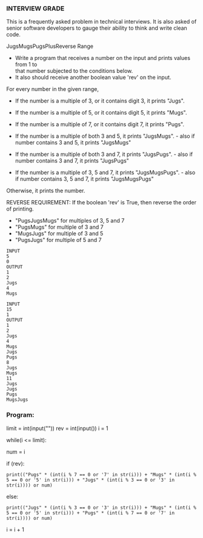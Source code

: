 ### INTERVIEW GRADE
This is a frequently asked problem in technical interviews. It is also asked of 
senior software developers to gauge their ability to think and write clean code. 


JugsMugsPugsPlusReverse Range
- Write a program that receives a number on the input and prints values from 1 to   
that number subjected to the conditions below. 
- It also should receive another boolean value 'rev' on the input. 

For every number in the given range, 
  - If the number is a multiple of 3, or it contains digit 3, it prints "Jugs". 
  - If the number is a multiple of 5, or it contains digit 5, it prints "Mugs".
  - If the number is a multiple of 7, or it contains digit 7, it prints "Pugs".

  - If the number is a multiple of both 3 and 5, it prints "JugsMugs".
        - also if number contains 3 and 5, it prints "JugsMugs"
  - If the number is a multiple of both 3 and 7, it prints "JugsPugs".
        - also if number contains 3 and 7, it prints "JugsPugs"
  - If the number is a multiple of 3, 5 and 7, it prints "JugsMugsPugs".
        - also if number contains 3, 5 and 7, it prints "JugsMugsPugs"

Otherwise, it prints the number.

REVERSE REQUIREMENT:
If the boolean 'rev' is True, then reverse the order of printing. 
   - "PugsJugsMugs" for multiples of 3, 5 and 7
   - "PugsMugs" for multiple of 3 and 7
   - "MugsJugs" for multiple of 3 and 5 
   - "PugsJugs" for multiple of 5 and 7
```
INPUT 
5
0
OUTPUT
1
2
Jugs
4
Mugs

INPUT 
15
1
OUTPUT
1
2
Jugs
4
Mugs
Jugs
Pugs
8
Jugs
Mugs
11
Jugs
Jugs
Pugs
MugsJugs
```
### Program:
limit = int(input(""))
rev = int(input())
i = 1

while(i <= limit):

  num = i
  
  if (rev):
    
    print(("Pugs" * (int(i % 7 == 0 or '7' in str(i))) + "Mugs" * (int(i % 5 == 0 or '5' in str(i))) + "Jugs" * (int(i % 3 == 0 or '3' in str(i)))) or num)
  
  else:
    
    print(("Jugs" * (int(i % 3 == 0 or '3' in str(i))) + "Mugs" * (int(i % 5 == 0 or '5' in str(i))) + "Pugs" * (int(i % 7 == 0 or '7' in str(i)))) or num)
  
  i = i + 1
  
